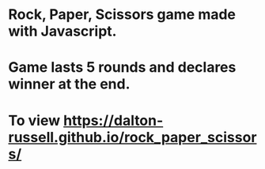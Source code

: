 # Rock, Paper, Scissors game made with Javascript.
# Game lasts 5 rounds and declares winner at the end.
# To view https://dalton-russell.github.io/rock_paper_scissors/
